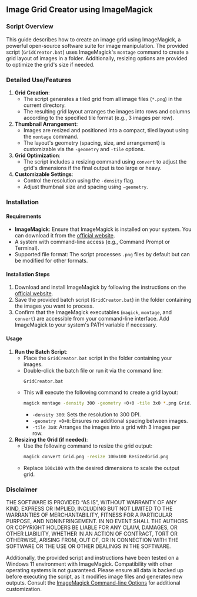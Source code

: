 ## Image Grid Creator using ImageMagick
### Script Overview
This guide describes how to create an image grid using ImageMagick, a powerful open-source software suite for image manipulation. The provided script (`GridCreator.bat`) uses ImageMagick's `montage` command to create a grid layout of images in a folder. Additionally, resizing options are provided to optimize the grid's size if needed.

### Detailed Use/Features
1. **Grid Creation**: 
   - The script generates a tiled grid from all image files (`*.png`) in the current directory.
   - The resulting grid layout arranges the images into rows and columns according to the specified tile format (e.g., 3 images per row).
2. **Thumbnail Arrangement**:
   - Images are resized and positioned into a compact, tiled layout using the `montage` command.
   - The layout's geometry (spacing, size, and arrangement) is customizable via the `-geometry` and `-tile` options.
3. **Grid Optimization**:
   - The script includes a resizing command using `convert` to adjust the grid's dimensions if the final output is too large or heavy.
4. **Customizable Settings**:
   - Control the resolution using the `-density` flag.
   - Adjust thumbnail size and spacing using `-geometry`.

### Installation
#### Requirements
- **ImageMagick**: Ensure that ImageMagick is installed on your system. You can download it from the [official website](https://imagemagick.org).
- A system with command-line access (e.g., Command Prompt or Terminal).
- Supported file format: The script processes `.png` files by default but can be modified for other formats.

#### Installation Steps
1. Download and install ImageMagick by following the instructions on the [official website](https://imagemagick.org/script/download.php).
2. Save the provided batch script (`GridCreator.bat`) in the folder containing the images you want to process.
3. Confirm that the ImageMagick executables (`magick`, `montage`, and `convert`) are accessible from your command-line interface. Add ImageMagick to your system's PATH variable if necessary.

#### Usage
1. **Run the Batch Script**:
   - Place the `GridCreator.bat` script in the folder containing your images.
   - Double-click the batch file or run it via the command line:
     ```bash
     GridCreator.bat
     ```
   - This will execute the following command to create a grid layout:
     ```bash
     magick montage -density 300 -geometry +0+0 -tile 3x0 *.png Grid.png
     ```
     - `-density 300`: Sets the resolution to 300 DPI.
     - `-geometry +0+0`: Ensures no additional spacing between images.
     - `-tile 3x0`: Arranges the images into a grid with 3 images per row.
2. **Resizing the Grid (if needed)**:
   - Use the following command to resize the grid output:
     ```bash
     magick convert Grid.png -resize 100x100 ResizedGrid.png
     ```
   - Replace `100x100` with the desired dimensions to scale the output grid.

### Disclaimer
THE SOFTWARE IS PROVIDED “AS IS”, WITHOUT WARRANTY OF ANY KIND, EXPRESS OR IMPLIED, INCLUDING BUT NOT LIMITED TO THE WARRANTIES OF MERCHANTABILITY, FITNESS FOR A PARTICULAR PURPOSE, AND NONINFRINGEMENT. IN NO EVENT SHALL THE AUTHORS OR COPYRIGHT HOLDERS BE LIABLE FOR ANY CLAIM, DAMAGES, OR OTHER LIABILITY, WHETHER IN AN ACTION OF CONTRACT, TORT OR OTHERWISE, ARISING FROM, OUT OF, OR IN CONNECTION WITH THE SOFTWARE OR THE USE OR OTHER DEALINGS IN THE SOFTWARE.

Additionally, the provided script and instructions have been tested on a Windows 11 environment with ImageMagick. Compatibility with other operating systems is not guaranteed. Please ensure all data is backed up before executing the script, as it modifies image files and generates new outputs. Consult the [ImageMagick Command-line Options](https://legacy.imagemagick.org/script/command-line-options.php) for additional customization.